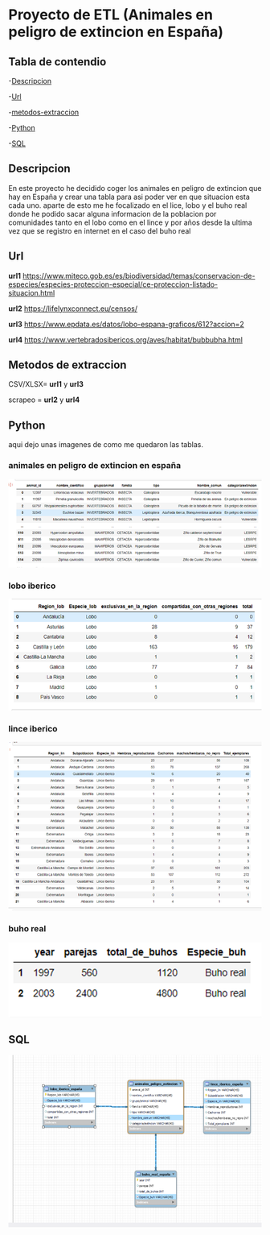 # Proyecto de ETL (Animales en peligro de extincion en España)

## Tabla de contendio

-[Descripcion](#descripcion)

-[Url](#url)

-[metodos-extraccion](#metodos-de-extraccion)

-[Python](#python)

-[SQL](#sql)


## Descripcion 

En este proyecto he decidido coger los animales en peligro de extincion que hay en España y crear una tabla para asi poder ver en que situacion esta cada uno. aparte de esto me he focalizado en el lice, lobo y el buho real donde he podido sacar alguna informacion de la poblacion por comunidades tanto en el lobo como en el lince y por años desde la ultima vez que se registro en internet en el caso del buho real

## Url
**url1** https://www.miteco.gob.es/es/biodiversidad/temas/conservacion-de-especies/especies-proteccion-especial/ce-proteccion-listado-situacion.html 

**url2** https://lifelynxconnect.eu/censos/ 

**url3** https://www.epdata.es/datos/lobo-espana-graficos/612?accion=2 

**url4** https://www.vertebradosibericos.org/aves/habitat/bubbubha.html

## Metodos de extraccion
CSV/XLSX= **url1** y **url3**

scrapeo = **url2** y **url4**

## Python
aqui dejo unas imagenes de como me quedaron las tablas.
### animales en peligro de extincion en españa
![Alt text](image-2.png)
### lobo iberico
![Alt text](image-3.png)
### lince iberico
![Alt text](image-1.png)
### buho real
![Alt text](image-5.png)

## SQL
![Alt text](image-6.png)


